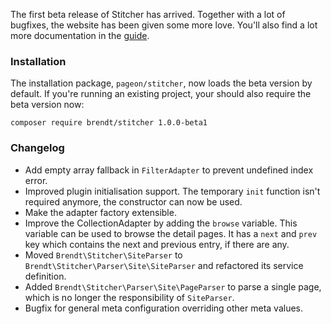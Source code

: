The first beta release of Stitcher has arrived. Together with a lot of bugfixes, the website has been given some more love. You'll also find a lot more documentation in the [guide](/guide/setting-up).

### Installation

The installation package, `pageon/stitcher`, now loads the beta version by default. If you're running an existing project, your should also require the beta version now: 

```
composer require brendt/stitcher 1.0.0-beta1
```

### Changelog

- Add empty array fallback in `FilterAdapter` to prevent undefined index error.
- Improved plugin initialisation support. The temporary `init` function isn't required anymore, the constructor can now be used.
- Make the adapter factory extensible.
- Improve the CollectionAdapter by adding the `browse` variable. This variable can be used to browse the detail pages. 
 It has a `next` and `prev` key which contains the next and previous entry, if there are any.
- Moved `Brendt\Stitcher\SiteParser` to `Brendt\Stitcher\Parser\Site\SiteParser` and refactored its service definition.
- Added `Brendt\Stitcher\Parser\Site\PageParser` to parse a single page, which is no longer the responsibility of `SiteParser`.
- Bugfix for general meta configuration overriding other meta values.